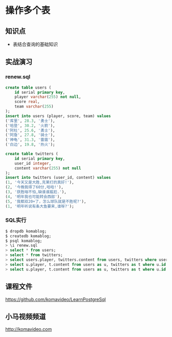 操作多个表
==========

## 知识点

* 表结合查询的基础知识

## 实战演习

### renew.sql

~~~sql
create table users (
    id serial primary key,
    player varchar(255) not null,
    score real,
    team varchar(255)
);
insert into users (player, score, team) values
('库里', 28.3, '勇士'),
('哈登', 30.2, '火箭'),
('阿杜', 25.6, '勇士'),
('阿詹', 27.8, '骑士'),
('神龟', 31.3, '雷霆'),
('白边', 19.8, '热火');

create table twitters (
    id serial primary key,
    user_id integer,
    content varchar(255) not null
);
insert into twitters (user_id, content) values
(1, '今天又是大胜,克莱打的真好!'),
(2, '今晚我得了60分,哈哈!'),
(3, '获胜咱不怕,缺谁谁尴尬.'),
(4, '明年我也可能转会西部'),
(5, '我都双20+了，怎么球队就是不胜呢?'),
(1, '明年听说有条大鱼要来,谁呀?');
~~~

### SQL实行

~~~sql
$ dropdb komablog;
$ createdb komablog;
$ psql komablog;
> \i renew.sql
> select * from users;
> select * from twitters;
> select users.player, twitters.content from users, twitters where users.id = twitters.user_id;
> select u.player, t.content from users as u, twitters as t where u.id = t.user_id;
> select u.player, t.content from users as u, twitters as t where u.id = t.user_id and u.id = 1;
~~~

## 课程文件

https://github.com/komavideo/LearnPostgreSql

## 小马视频频道

http://komavideo.com
